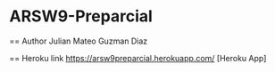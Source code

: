 # ARSW9-Preparcial
== Author
Julian Mateo Guzman Diaz

== Heroku link
https://arsw9preparcial.herokuapp.com/ [Heroku App]

